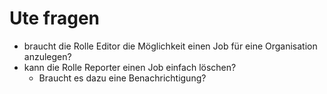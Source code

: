 # Ute fragen

- braucht die Rolle Editor die Möglichkeit einen Job für eine Organisation anzulegen?
- kann die Rolle Reporter einen Job einfach löschen?
  - Braucht es dazu eine Benachrichtigung?